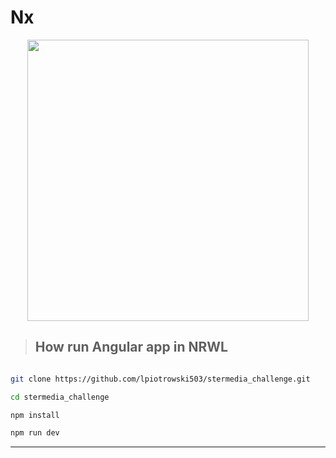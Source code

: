 # Nx

<p align="center"><img src="https://raw.githubusercontent.com/nrwl/nx/master/nx-logo.png" width="450"></p>

> ## How run Angular app in NRWL

```bash

git clone https://github.com/lpiotrowski503/stermedia_challenge.git

cd stermedia_challenge

npm install

npm run dev
```

---
